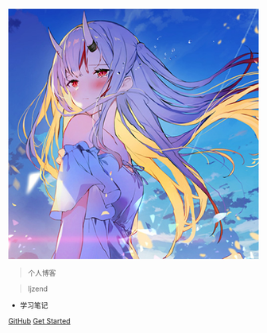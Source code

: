 ![logo](preview.jpg)

> 个人博客

> ljzend

- 学习笔记

[GitHub](https://github.com/ljzend/ljzend.github.io.git)
[Get Started](/README.md)